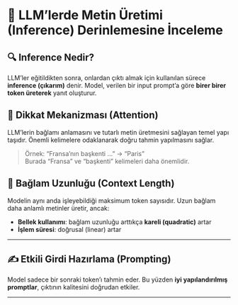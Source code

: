 # 🧠 LLM’lerde Metin Üretimi (Inference) Derinlemesine İnceleme

## 🔍 Inference Nedir?
LLM’ler eğitildikten sonra, onlardan çıktı almak için kullanılan sürece **inference (çıkarım)** denir. Model, verilen bir input prompt’a göre **birer birer token üreterek** yanıt oluşturur.


## 🧲 Dikkat Mekanizması (Attention)
LLM’lerin bağlamı anlamasını ve tutarlı metin üretmesini sağlayan temel yapı taşıdır. Önemli kelimelere odaklanarak doğru tahmin yapılmasını sağlar.

> Örnek: “Fransa’nın başkenti …” → “Paris”  
Burada “Fransa” ve “başkenti” kelimeleri daha önemlidir.



## 🧮 Bağlam Uzunluğu (Context Length)
Modelin aynı anda işleyebildiği maksimum token sayısıdır. Uzun bağlam daha anlamlı metinler üretir, ancak:

- **Bellek kullanımı**: bağlam uzunluğu arttıkça **kareli (quadratic)** artar  
- **İşlem süresi**: doğrusal (linear) artar

---

## ✍️ Etkili Girdi Hazırlama (Prompting)
Model sadece bir sonraki token’ı tahmin eder. Bu yüzden **iyi yapılandırılmış promptlar**, çıktının kalitesini doğrudan etkiler.

---

## 🧱 Inference Süreci: İki Aşama

### 1️⃣ Prefill Aşaması
- **Tokenization**: Metin → Tokenlar  
- **Embedding**: Tokenlar → Vektörler  
- **İlk İşlem**: Vektörler → Modelden geçirilerek bağlamsal temsil

> ⛽ Bu aşama çok yoğundur, çünkü tüm girdi bir defada işlenir.

### 2️⃣ Decode Aşaması
Model birer birer token üretir. Her adımda:
- Önceki tokenlara **dikkat** uygulanır  
- Olasılıklar hesaplanır  
- Bir token seçilir  
- Devam edip etmeyeceği kontrol edilir

---

## 🎛️ Token Seçim Stratejileri

### 📉 Sıcaklık (Temperature)
- Yüksek değer (ör. 1.2): Daha rastgele ve yaratıcı
- Düşük değer (ör. 0.7): Daha tutarlı ve deterministik

### ✅ Top-k / Top-p Sampling
- **Top-k**: En olası k seçenek arasından seçim  
- **Top-p**: Olasılık toplamı belirli bir eşik (ör. %90) geçene kadar olanlar arasından seçim

### 🔁 Tekrardan Kaçınma
- **Presence penalty**: Daha önce geçen kelimelere ceza  
- **Frequency penalty**: Sık kullanılanlara artan ceza

---

## 📏 Metin Uzunluğu Kontrolü
- **Token sınırları**  
- **Durdurma dizileri (stop sequences)**  
- **EOS tokenı** (ör. `<|im_end|>`)

---

## ♟️ Beam Search
Modelin her adımda birden fazla olasılığı paralel olarak değerlendirdiği tekniktir.

- 5–10 farklı yol takip edilir  
- Her yol için yeni tokenlar denenir  
- En yüksek toplam olasılığa sahip zincir seçilir

> Daha iyi tutarlılık sağlar, ancak hesaplama maliyeti yüksektir.

---

## ⚙️ Performans ve Optimizasyon

### 🔢 Temel Metrikler
- **TTFT**: İlk token’ın süresi  
- **TPOT**: Her token üretim süresi  
- **Throughput**: Aynı anda kaç istek yanıtlanabilir  
- **VRAM kullanımı**: Bellek gereksinimi

---

## 🧠 KV Cache ile Hızlandırma
**KV caching**, önceki adımlarda hesaplanan **Key-Value** değerlerini saklayarak:

- Tekrar hesaplamayı engeller  
- Decode sürecini hızlandırır  
- Uzun bağlamlarla çalışmayı mümkün kılar

> Dezavantajı: Bellek tüketimi artar.

---

## ✅ Sonuç
LLM inference sürecini etkili kullanmak için şu başlıkları iyi kavramak gerekir:

- Attention ve bağlamın rolü  
- Prefill ve Decode aşamaları  
- Sampling stratejileri ve beam search  
- Performans darboğazları ve optimizasyonlar (KV Cache)

> 📌 LLM dünyası hızla gelişiyor. Yeni teknikleri takip etmek ve farklı senaryolarda denemeler yapmak kritik önem taşır.
